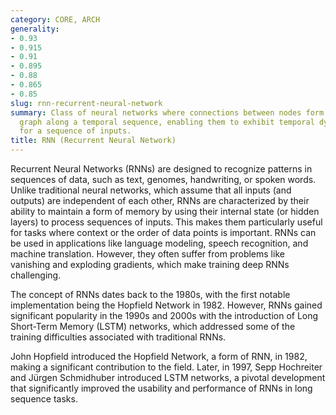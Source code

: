 ```yaml
---
category: CORE, ARCH
generality:
- 0.93
- 0.915
- 0.91
- 0.895
- 0.88
- 0.865
- 0.85
slug: rnn-recurrent-neural-network
summary: Class of neural networks where connections between nodes form a directed
  graph along a temporal sequence, enabling them to exhibit temporal dynamic behavior
  for a sequence of inputs.
title: RNN (Recurrent Neural Network)
---
```


Recurrent Neural Networks (RNNs) are designed to recognize patterns in sequences of data, such as text, genomes, handwriting, or spoken words. Unlike traditional neural networks, which assume that all inputs (and outputs) are independent of each other, RNNs are characterized by their ability to maintain a form of memory by using their internal state (or hidden layers) to process sequences of inputs. This makes them particularly useful for tasks where context or the order of data points is important. RNNs can be used in applications like language modeling, speech recognition, and machine translation. However, they often suffer from problems like vanishing and exploding gradients, which make training deep RNNs challenging.

The concept of RNNs dates back to the 1980s, with the first notable implementation being the Hopfield Network in 1982. However, RNNs gained significant popularity in the 1990s and 2000s with the introduction of Long Short-Term Memory (LSTM) networks, which addressed some of the training difficulties associated with traditional RNNs.

John Hopfield introduced the Hopfield Network, a form of RNN, in 1982, making a significant contribution to the field. Later, in 1997, Sepp Hochreiter and Jürgen Schmidhuber introduced LSTM networks, a pivotal development that significantly improved the usability and performance of RNNs in long sequence tasks.